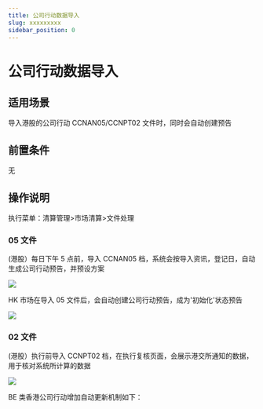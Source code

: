 ```yaml
---
title: 公司行动数据导入
slug: xxxxxxxxx
sidebar_position: 0
---
```



# 公司行动数据导入

## 适用场景

导入港股的公司行动 CCNAN05/CCNPT02 文件时，同时会自动创建预告

## 前置条件

无

## 操作说明

执行菜单：清算管理&gt;市场清算&gt;文件处理

### 05 文件

(港股）每日下午 5 点前，导入 CCNAN05 档，系统会按导入资讯，登记日，自动生成公司行动预告，并预设方案

<img src="/assets/MHOnbYorToFsDFxMTmEcW92Snae.png" src-width="3358" src-height="1224" align="center"/>

HK 市场在导入 05 文件后，会自动创建公司行动预告，成为'初始化'状态预告

<img src="/assets/V0WXbKhHIoiJphxrjYkckRCEnmo.png" src-width="3320" src-height="1614" align="center"/>

### 02 文件

(港股）执行前导入 CCNPT02 档，在执行复核页面，会展示港交所通知的数据，用于核对系统所计算的数据

<img src="/assets/RljRbu9NXoIuW1xdVqnczo8hnZg.png" src-width="3356" src-height="1210" align="center"/>

BE 类香港公司行动增加自动更新机制如下：

